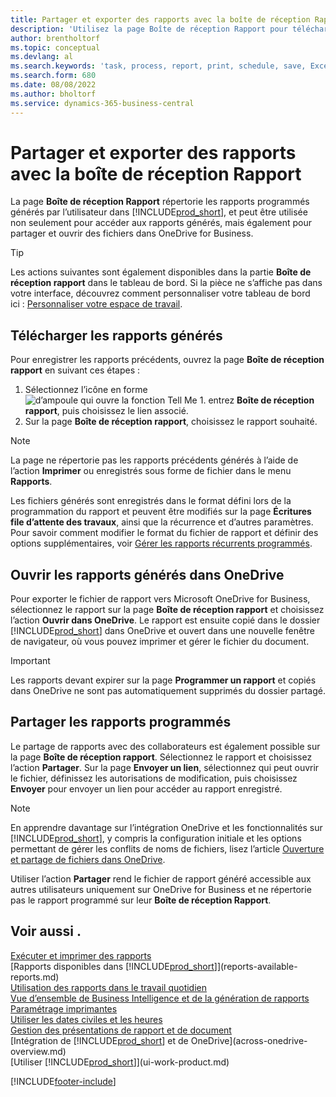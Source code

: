 ```yaml
---
title: Partager et exporter des rapports avec la boîte de réception Rapport
description: 'Utilisez la page Boîte de réception Rapport pour télécharger, partager et exporter des rapports dans Business Central.'
author: brentholtorf
ms.topic: conceptual
ms.devlang: al
ms.search.keywords: 'task, process, report, print, schedule, save, Excel, PDF, dataset, export, report inbox, onedrive,'
ms.search.form: 680
ms.date: 08/08/2022
ms.author: bholtorf
ms.service: dynamics-365-business-central
---
```

# Partager et exporter des rapports avec la boîte de réception Rapport

La page **Boîte de réception Rapport** répertorie les rapports programmés générés par l’utilisateur dans [!INCLUDE[prod_short](includes/prod_short.md)], et peut être utilisée non seulement pour accéder aux rapports générés, mais également pour partager et ouvrir des fichiers dans OneDrive for Business.

> [!TIP]
> Les actions suivantes sont également disponibles dans la partie **Boîte de réception rapport** dans le tableau de bord. Si la pièce ne s’affiche pas dans votre interface, découvrez comment personnaliser votre tableau de bord ici : [Personnaliser votre espace de travail](ui-personalization-user.md).

## Télécharger les rapports générés

Pour enregistrer les rapports précédents, ouvrez la page **Boîte de réception rapport** en suivant ces étapes :

1. Sélectionnez l’icône en forme ![d’ampoule qui ouvre la fonction Tell Me 1.](media/ui-search/search_small.png "Dites-moi ce que vous voulez faire") entrez **Boîte de réception rapport**, puis choisissez le lien associé.  
2. Sur la page **Boîte de réception rapport**, choisissez le rapport souhaité.

> [!NOTE]
> La page ne répertorie pas les rapports précédents générés à l’aide de l’action **Imprimer** ou enregistrés sous forme de fichier dans le menu **Rapports**.
>
> Les fichiers générés sont enregistrés dans le format défini lors de la programmation du rapport et peuvent être modifiés sur la page **Écritures file d’attente des travaux**, ainsi que la récurrence et d’autres paramètres. Pour savoir comment modifier le format du fichier de rapport et définir des options supplémentaires, voir [Gérer les rapports récurrents programmés](ui-work-report.md#manage-scheduled-recurring-reports).

## Ouvrir les rapports générés dans OneDrive

Pour exporter le fichier de rapport vers Microsoft OneDrive for Business, sélectionnez le rapport sur la page **Boîte de réception rapport** et choisissez l’action **Ouvrir dans OneDrive**. Le rapport est ensuite copié dans le dossier [!INCLUDE[prod_short](includes/prod_short.md)] dans OneDrive et ouvert dans une nouvelle fenêtre de navigateur, où vous pouvez imprimer et gérer le fichier du document.

> [!IMPORTANT]
>
> Les rapports devant expirer sur la page **Programmer un rapport** et copiés dans OneDrive ne sont pas automatiquement supprimés du dossier partagé.

## Partager les rapports programmés

Le partage de rapports avec des collaborateurs est également possible sur la page **Boîte de réception rapport**. Sélectionnez le rapport et choisissez l’action **Partager**. Sur la page **Envoyer un lien**, sélectionnez qui peut ouvrir le fichier, définissez les autorisations de modification, puis choisissez **Envoyer** pour envoyer un lien pour accéder au rapport enregistré.

> [!NOTE]
> En apprendre davantage sur l’intégration OneDrive et les fonctionnalités sur [!INCLUDE[prod_short](includes/prod_short.md)], y compris la configuration initiale et les options permettant de gérer les conflits de noms de fichiers, lisez l’article [Ouverture et partage de fichiers dans OneDrive](across-share-onedrive.md).
>
> Utiliser l’action **Partager** rend le fichier de rapport généré accessible aux autres utilisateurs uniquement sur OneDrive for Business et ne répertorie pas le rapport programmé sur leur **Boîte de réception Rapport**.

## Voir aussi .

[Exécuter et imprimer des rapports](ui-work-report.md)  
[Rapports disponibles dans [!INCLUDE[prod_short](includes/prod_short.md)]](reports-available-reports.md)  
[Utilisation des rapports dans le travail quotidien](reports-use-reports.md)  
[Vue d’ensemble de Business Intelligence et de la génération de rapports](reports-bi-reporting.md)  
[Paramétrage imprimantes](ui-specify-printer-selection-reports.md)  
[Utiliser les dates civiles et les heures](ui-enter-date-ranges.md)  
[Gestion des présentations de rapport et de document](ui-manage-report-layouts.md)  
[Intégration de [!INCLUDE[prod_short](includes/prod_short.md)] et de OneDrive](across-onedrive-overview.md)  
[Utiliser [!INCLUDE[prod_short](includes/prod_short.md)]](ui-work-product.md)  

[!INCLUDE[footer-include](includes/footer-banner.md)]
